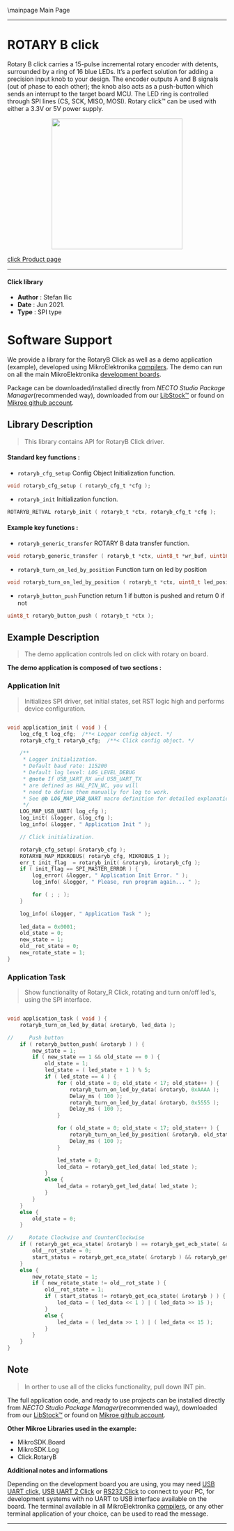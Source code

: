 \mainpage Main Page

---
# ROTARY B click

Rotary B click carries a 15-pulse incremental rotary encoder with detents, surrounded by a ring of 16 blue LEDs. It’s a perfect solution for adding a precision input knob to your design. The encoder outputs A and B signals (out of phase to each other); the knob also acts as a push-button which sends an interrupt to the target board MCU. The LED ring is controlled through SPI lines (CS, SCK, MISO, MOSI). Rotary click™ can be used with either a 3.3V or 5V power supply.

<p align="center">
  <img src="https://download.mikroe.com/images/click_for_ide/rotaryb_click.png" height=300px>
</p>

[click Product page](https://www.mikroe.com/rotary-b-click)

---


#### Click library

- **Author**        : Stefan Ilic
- **Date**          : Jun 2021.
- **Type**          : SPI type


# Software Support

We provide a library for the RotaryB Click
as well as a demo application (example), developed using MikroElektronika
[compilers](https://www.mikroe.com/necto-studio).
The demo can run on all the main MikroElektronika [development boards](https://www.mikroe.com/development-boards).

Package can be downloaded/installed directly from *NECTO Studio Package Manager*(recommended way), downloaded from our [LibStock&trade;](https://libstock.mikroe.com) or found on [Mikroe github account](https://github.com/MikroElektronika/mikrosdk_click_v2/tree/master/clicks).

## Library Description

> This library contains API for RotaryB Click driver.

#### Standard key functions :

- `rotaryb_cfg_setup` Config Object Initialization function.
```c
void rotaryb_cfg_setup ( rotaryb_cfg_t *cfg );
```

- `rotaryb_init` Initialization function.
```c
ROTARYB_RETVAL rotaryb_init ( rotaryb_t *ctx, rotaryb_cfg_t *cfg );
```

#### Example key functions :

- `rotaryb_generic_transfer` ROTARY B data transfer function.
```c
void rotaryb_generic_transfer ( rotaryb_t *ctx, uint8_t *wr_buf, uint16_t wr_len, uint8_t *rd_buf, uint16_t rd_len );
```

- `rotaryb_turn_on_led_by_position` Function turn on led by position
```c
void rotaryb_turn_on_led_by_position ( rotaryb_t *ctx, uint8_t led_position );
```

- `rotaryb_button_push` Function return 1 if button is pushed and return 0 if not
```c
uint8_t rotaryb_button_push ( rotaryb_t *ctx );
```

## Example Description

> The demo application controls led on click with rotary on board.

**The demo application is composed of two sections :**

### Application Init

> Initializes SPI driver, set initial states, set RST logic high and performs device configuration.

```c

void application_init ( void ) {
    log_cfg_t log_cfg;  /**< Logger config object. */
    rotaryb_cfg_t rotaryb_cfg;  /**< Click config object. */

    /** 
     * Logger initialization.
     * Default baud rate: 115200
     * Default log level: LOG_LEVEL_DEBUG
     * @note If USB_UART_RX and USB_UART_TX 
     * are defined as HAL_PIN_NC, you will 
     * need to define them manually for log to work. 
     * See @b LOG_MAP_USB_UART macro definition for detailed explanation.
     */
    LOG_MAP_USB_UART( log_cfg );
    log_init( &logger, &log_cfg );
    log_info( &logger, " Application Init " );

    // Click initialization.

    rotaryb_cfg_setup( &rotaryb_cfg );
    ROTARYB_MAP_MIKROBUS( rotaryb_cfg, MIKROBUS_1 );
    err_t init_flag  = rotaryb_init( &rotaryb, &rotaryb_cfg );
    if ( init_flag == SPI_MASTER_ERROR ) {
        log_error( &logger, " Application Init Error. " );
        log_info( &logger, " Please, run program again... " );

        for ( ; ; );
    }

    log_info( &logger, " Application Task " );
    
    led_data = 0x0001;
    old_state = 0;
    new_state = 1;
    old__rot_state = 0;
    new_rotate_state = 1;
}

```

### Application Task

> Show functionality of Rotary_R Click, rotating and turn on/off led's, using the SPI interface.

```c

void application_task ( void ) {
    rotaryb_turn_on_led_by_data( &rotaryb, led_data );

//     Push button
    if ( rotaryb_button_push( &rotaryb ) ) {
        new_state = 1;
        if ( new_state == 1 && old_state == 0 ) {
            old_state = 1;
            led_state = ( led_state + 1 ) % 5;
            if ( led_state == 4 ) {
                for ( old_state = 0; old_state < 17; old_state++ ) {
                    rotaryb_turn_on_led_by_data( &rotaryb, 0xAAAA );
                    Delay_ms ( 100 );
                    rotaryb_turn_on_led_by_data( &rotaryb, 0x5555 );
                    Delay_ms ( 100 );
                }

                for ( old_state = 0; old_state < 17; old_state++ ) {
                    rotaryb_turn_on_led_by_position( &rotaryb, old_state );
                    Delay_ms ( 100 );
                }

                led_state = 0;
                led_data = rotaryb_get_led_data( led_state );
            }
            else {
                led_data = rotaryb_get_led_data( led_state );
            }
        }
    }
    else {
        old_state = 0;
    }

//     Rotate Clockwise and CounterClockwise
    if ( rotaryb_get_eca_state( &rotaryb ) == rotaryb_get_ecb_state( &rotaryb ) ) {
        old__rot_state = 0;
        start_status = rotaryb_get_eca_state( &rotaryb ) && rotaryb_get_ecb_state( &rotaryb );
    }
    else {
        new_rotate_state = 1;
        if ( new_rotate_state != old__rot_state ) {
            old__rot_state = 1;
            if ( start_status != rotaryb_get_eca_state( &rotaryb ) ) {
                led_data = ( led_data << 1 ) | ( led_data >> 15 );
            }
            else {
                led_data = ( led_data >> 1 ) | ( led_data << 15 );
            }
        }
    }
}

```

## Note

> In orther to use all of the clicks functionality, pull down INT pin.

The full application code, and ready to use projects can be installed directly from *NECTO Studio Package Manager*(recommended way), downloaded from our [LibStock&trade;](https://libstock.mikroe.com) or found on [Mikroe github account](https://github.com/MikroElektronika/mikrosdk_click_v2/tree/master/clicks).

**Other Mikroe Libraries used in the example:**

- MikroSDK.Board
- MikroSDK.Log
- Click.RotaryB

**Additional notes and informations**

Depending on the development board you are using, you may need
[USB UART click](http://shop.mikroe.com/usb-uart-click),
[USB UART 2 Click](http://shop.mikroe.com/usb-uart-2-click) or
[RS232 Click](http://shop.mikroe.com/rs232-click) to connect to your PC, for
development systems with no UART to USB interface available on the board. The
terminal available in all MikroElektronika
[compilers](http://shop.mikroe.com/compilers), or any other terminal application
of your choice, can be used to read the message.

---
